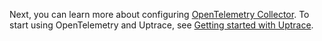 Next, you can learn more about configuring [OpenTelemetry Collector](/ingest/collector.md). To start using OpenTelemetry and Uptrace, see [Getting started with Uptrace](/get-started.md).

